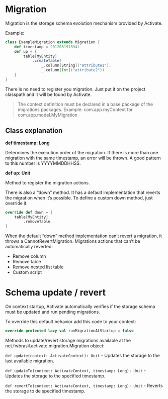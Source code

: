 # Migration

Migration is the storage schema evolution mechanism provided by Activate.

Example:

```scala
class ExampleMigration extends Migration {
    def timestamp = 201208191834l
    def up = {
        table[MyEntity]
            .createTable(
                _.column[String]("attribute1"),
                _.column[Int]("attribute2"))
    }
}
```

There is no need to register you migration. Just put it on the project classpath and it will be found by Activate.

> The context definition must be declared in a base package of the migrations packages. Example: com.app.myContext for com.app.model.MyMigration

## Class explanation

**def timestamp: Long**

Determines the execution order of the migration. If there is more than one migration with the same timestamp, an error will be thrown. A good pattern to this number is YYYYMMDDHHSS.

**def up: Unit**

Method to register the migration actions.

There is also a “down” method. It has a default implementation that reverts the migration when it’s possible. To define a custom down method, just override it.

``` scala
override def down = {
    table[MyEntity]
        .removeTable
}
```

When the default “down” method implementation can’t revert a migration, it throws a CannotRevertMigration. Migrations actions that can’t be automatically reverted:

- Remove column
- Remove table
- Remove nested list table
- Custom script

# Schema update / revert

On context startup, Activate automatically verifies if the storage schema must be updated and run pending migrations.

To override this default behavior add this code to your context:

``` scala
override protected lazy val runMigrationAtStartup = false
```

Methods to update/revert storage migrations available at the net.fwbrasil.activate.migration.Migration object:

`def update(context: ActivateContext): Unit` - Updates the storage to the last available migration.

`def updateTo(context: ActivateContext, timestamp: Long): Unit` - Updates the storage to the specified timestamp.

`def revertTo(context: ActivateContext, timestamp: Long): Unit` - Reverts the storage to de specified timestamp.
